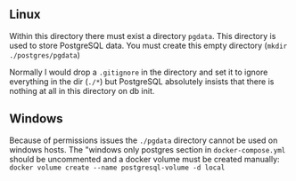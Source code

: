 ## Linux
Within this directory there must exist a directory `pgdata`.
This directory is used to store PostgreSQL data.
You must create this empty directory (`mkdir ./postgres/pgdata`)

Normally I would drop a `.gitignore` in the directory and set it to ignore everything in the dir (`./*`) but PostgreSQL absolutely insists that there is nothing at all in this directory on db init.

## Windows
Because of permissions issues the `./pgdata` directory cannot be used on windows hosts.
The "windows only postgres section in `docker-compose.yml` should be uncommented and a docker volume must be created manually: `docker volume create --name postgresql-volume -d local`
